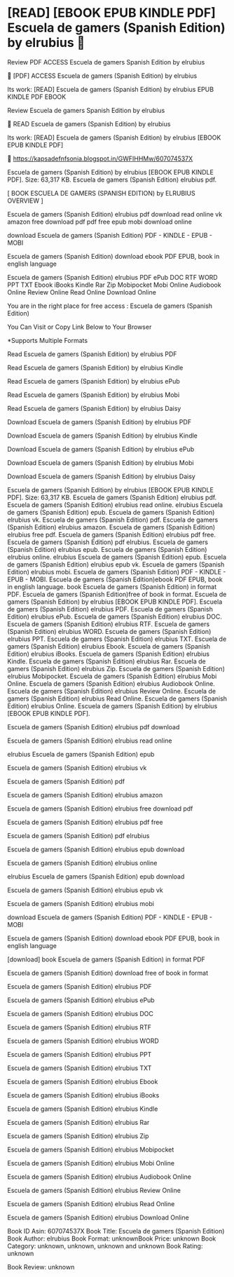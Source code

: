 # [READ] [EBOOK EPUB KINDLE PDF] Escuela de gamers (Spanish Edition) by  elrubius 💛
Review PDF ACCESS Escuela de gamers Spanish Edition by elrubius

📒 [PDF] ACCESS Escuela de gamers (Spanish Edition) by elrubius

Its work: [READ] Escuela de gamers (Spanish Edition) by elrubius EPUB KINDLE PDF EBOOK


Review Escuela de gamers Spanish Edition by elrubius

💛 READ Escuela de gamers (Spanish Edition) by elrubius

Its work: [READ] Escuela de gamers (Spanish Edition) by elrubius [EBOOK EPUB KINDLE PDF]



🌈 https://kapsadefnfsonia.blogspot.in/GWFIHHMw/607074537X



Escuela de gamers (Spanish Edition) by elrubius [EBOOK EPUB KINDLE PDF]. Size: 63,317 KB. Escuela de gamers (Spanish Edition) elrubius pdf.

[ BOOK ESCUELA DE GAMERS (SPANISH EDITION) by ELRUBIUS OVERVIEW ]

Escuela de gamers (Spanish Edition) elrubius pdf download read online vk amazon free download pdf pdf free epub mobi download online

download Escuela de gamers (Spanish Edition) PDF - KINDLE - EPUB - MOBI

Escuela de gamers (Spanish Edition) download ebook PDF EPUB, book in english language

Escuela de gamers (Spanish Edition) elrubius PDF ePub DOC RTF WORD PPT TXT Ebook iBooks Kindle Rar Zip Mobipocket Mobi Online Audiobook Online Review Online Read Online Download Online

You are in the right place for free access : Escuela de gamers (Spanish Edition)

You Can Visit or Copy Link Below to Your Browser

*Supports Multiple Formats

Read Escuela de gamers (Spanish Edition) by elrubius PDF

Read Escuela de gamers (Spanish Edition) by elrubius Kindle

Read Escuela de gamers (Spanish Edition) by elrubius ePub

Read Escuela de gamers (Spanish Edition) by elrubius Mobi

Read Escuela de gamers (Spanish Edition) by elrubius Daisy

Download Escuela de gamers (Spanish Edition) by elrubius PDF

Download Escuela de gamers (Spanish Edition) by elrubius Kindle

Download Escuela de gamers (Spanish Edition) by elrubius ePub

Download Escuela de gamers (Spanish Edition) by elrubius Mobi

Download Escuela de gamers (Spanish Edition) by elrubius Daisy

Escuela de gamers (Spanish Edition) by elrubius [EBOOK EPUB KINDLE PDF]. Size: 63,317 KB. Escuela de gamers (Spanish Edition) elrubius pdf. Escuela de gamers (Spanish Edition) elrubius read online. elrubius Escuela de gamers (Spanish Edition) epub. Escuela de gamers (Spanish Edition) elrubius vk. Escuela de gamers (Spanish Edition) pdf. Escuela de gamers (Spanish Edition) elrubius amazon. Escuela de gamers (Spanish Edition) elrubius free pdf. Escuela de gamers (Spanish Edition) elrubius pdf free. Escuela de gamers (Spanish Edition) pdf elrubius. Escuela de gamers (Spanish Edition) elrubius epub. Escuela de gamers (Spanish Edition) elrubius online. elrubius Escuela de gamers (Spanish Edition) epub. Escuela de gamers (Spanish Edition) elrubius epub vk. Escuela de gamers (Spanish Edition) elrubius mobi. Escuela de gamers (Spanish Edition) PDF - KINDLE - EPUB - MOBI. Escuela de gamers (Spanish Edition)ebook PDF EPUB, book in english language. book Escuela de gamers (Spanish Edition) in format PDF. Escuela de gamers (Spanish Edition)free of book in format. Escuela de gamers (Spanish Edition) by elrubius [EBOOK EPUB KINDLE PDF]. Escuela de gamers (Spanish Edition) elrubius PDF. Escuela de gamers (Spanish Edition) elrubius ePub. Escuela de gamers (Spanish Edition) elrubius DOC. Escuela de gamers (Spanish Edition) elrubius RTF. Escuela de gamers (Spanish Edition) elrubius WORD. Escuela de gamers (Spanish Edition) elrubius PPT. Escuela de gamers (Spanish Edition) elrubius TXT. Escuela de gamers (Spanish Edition) elrubius Ebook. Escuela de gamers (Spanish Edition) elrubius iBooks. Escuela de gamers (Spanish Edition) elrubius Kindle. Escuela de gamers (Spanish Edition) elrubius Rar. Escuela de gamers (Spanish Edition) elrubius Zip. Escuela de gamers (Spanish Edition) elrubius Mobipocket. Escuela de gamers (Spanish Edition) elrubius Mobi Online. Escuela de gamers (Spanish Edition) elrubius Audiobook Online. Escuela de gamers (Spanish Edition) elrubius Review Online. Escuela de gamers (Spanish Edition) elrubius Read Online. Escuela de gamers (Spanish Edition) elrubius Online. Escuela de gamers (Spanish Edition) by elrubius [EBOOK EPUB KINDLE PDF].

Escuela de gamers (Spanish Edition) elrubius pdf download

Escuela de gamers (Spanish Edition) elrubius read online

elrubius Escuela de gamers (Spanish Edition) epub

Escuela de gamers (Spanish Edition) elrubius vk

Escuela de gamers (Spanish Edition) pdf

Escuela de gamers (Spanish Edition) elrubius amazon

Escuela de gamers (Spanish Edition) elrubius free download pdf

Escuela de gamers (Spanish Edition) elrubius pdf free

Escuela de gamers (Spanish Edition) pdf elrubius

Escuela de gamers (Spanish Edition) elrubius epub download

Escuela de gamers (Spanish Edition) elrubius online

elrubius Escuela de gamers (Spanish Edition) epub download

Escuela de gamers (Spanish Edition) elrubius epub vk

Escuela de gamers (Spanish Edition) elrubius mobi

download Escuela de gamers (Spanish Edition) PDF - KINDLE - EPUB - MOBI

Escuela de gamers (Spanish Edition) download ebook PDF EPUB, book in english language

[download] book Escuela de gamers (Spanish Edition) in format PDF

Escuela de gamers (Spanish Edition) download free of book in format

Escuela de gamers (Spanish Edition) elrubius PDF

Escuela de gamers (Spanish Edition) elrubius ePub

Escuela de gamers (Spanish Edition) elrubius DOC

Escuela de gamers (Spanish Edition) elrubius RTF

Escuela de gamers (Spanish Edition) elrubius WORD

Escuela de gamers (Spanish Edition) elrubius PPT

Escuela de gamers (Spanish Edition) elrubius TXT

Escuela de gamers (Spanish Edition) elrubius Ebook

Escuela de gamers (Spanish Edition) elrubius iBooks

Escuela de gamers (Spanish Edition) elrubius Kindle

Escuela de gamers (Spanish Edition) elrubius Rar

Escuela de gamers (Spanish Edition) elrubius Zip

Escuela de gamers (Spanish Edition) elrubius Mobipocket

Escuela de gamers (Spanish Edition) elrubius Mobi Online

Escuela de gamers (Spanish Edition) elrubius Audiobook Online

Escuela de gamers (Spanish Edition) elrubius Review Online

Escuela de gamers (Spanish Edition) elrubius Read Online

Escuela de gamers (Spanish Edition) elrubius Download Online

Book ID Asin: 607074537X
Book Title: Escuela de gamers (Spanish Edition)
Book Author: elrubius
Book Format: unknownBook Price: unknown
Book Category: unknown, unknown, unknown and unknown
Book Rating: unknown

Book Review: unknown

